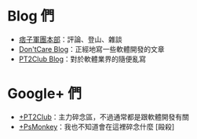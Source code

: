 Blog 們
=======
* [痞子軍團本部]：評論、登山、雜談
* [Don'tCare Blog]：正經地寫一些軟體開發的文章
* [PT2Club Blog]：對於軟體業界的隨便亂寫


[痞子軍團本部]: http://www.psmonkey.org
[Don'tCare Blog]: http://blog.dontcareabout.us
[PT2Club Blog]: http://pt2club.blogspot.com


Google+ 們
==========
* [+PT2Club]：主力碎念區，不過通常都是跟軟體開發有關
* [+PsMonkey]：我也不知道會在這裡碎念什麼 [毆殺]


[+PT2Club]: https://plus.google.com/u/0/117968090982719732361/about
[+PsMonkey]: https://plus.google.com/u/0/113687460021382076877/about